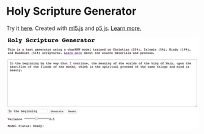 # Holy Scripture Generator
Try it [here](https://ellennickles.github.io/holy-scripture-generator/).
Created with [ml5.js](https://ml5js.org/) and [p5.js](https://p5js.org/). 
[Learn more.](https://ellennickles.site/blog/2018/12/12/week-14-generating-holy-scripture)


![demo](demo.jpg)

